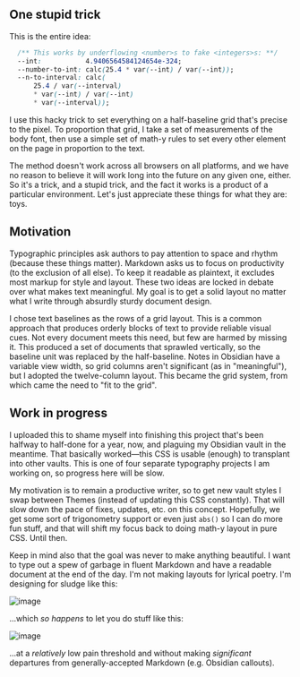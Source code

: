 ## One stupid trick

This is the entire idea:

```css
  /** This works by underflowing <number>s to fake <integers>s: **/
  --int:           4.9406564584124654e-324;
  --number-to-int: calc(25.4 * var(--int) / var(--int));
  --n-to-interval: calc(
      25.4 / var(--interval)
      * var(--int) / var(--int)
      * var(--interval));
```

I use this hacky trick to set everything on a half-baseline grid that's precise to the pixel. To proportion that grid, I take a set of measurements of the body font, then use a simple set of math-y rules to set every other element on the page in proportion to the text.

The method doesn't work across all browsers on all platforms, and we have no reason to believe it will work long into the future on any given one, either. So it's a trick, and a stupid trick, and the fact it works is a product of a particular environment. Let's just appreciate these things for what they are: toys.

## Motivation

Typographic principles ask authors to pay attention to space and rhythm (because these things matter). Markdown asks us to focus on productivity (to the exclusion of all else). To keep it readable as plaintext, it excludes most markup for style and layout. These two ideas are locked in debate over what makes text meaningful. My goal is to get a solid layout no matter what I write through absurdly sturdy document design.

I chose text baselines as the rows of a grid layout. This is a common approach that produces orderly blocks of text to provide reliable visual cues. Not every document meets this need, but few are harmed by missing it. This produced a set of documents that sprawled vertically, so the baseline unit was replaced by the half-baseline. Notes in Obsidian have a variable view width, so grid columns aren't significant (as in "meaningful"), but I adopted the twelve-column layout. This became the grid system, from which came the need to "fit to the grid".

## Work in progress

I uploaded this to shame myself into finishing this project that's been halfway to half-done for a year, now, and plaguing my Obsidian vault in the meantime. That basically worked—this CSS is usable (enough) to transplant into other vaults. This is one of four separate typography projects I am working on, so progress here will be slow.

My motivation is to remain a productive writer, so to get new vault styles I swap between Themes (instead of updating this CSS constantly). That will slow down the pace of fixes, updates, etc. on this concept. Hopefully, we get some sort of trigonometry support or even just `abs()` so I can do more fun stuff, and that will shift my focus back to doing math-y layout in pure CSS. Until then.

Keep in mind also that the goal was never to make anything beautiful. I want to type out a spew of garbage in fluent Markdown and have a readable document at the end of the day. I'm not making layouts for lyrical poetry. I'm designing for sludge like this:

![image](https://github.com/efrec/typeo/assets/103912894/2f94b96f-de94-479e-aa81-ae7bc426cdcc)

...which _so happens_ to let you do stuff like this:

![image](https://github.com/efrec/typeo/assets/103912894/b85926bc-00c7-4100-a48a-c0d1a2d5e251)

...at a _relatively_ low pain threshold and without making _significant_ departures from generally-accepted Markdown (e.g. Obsidian callouts).

